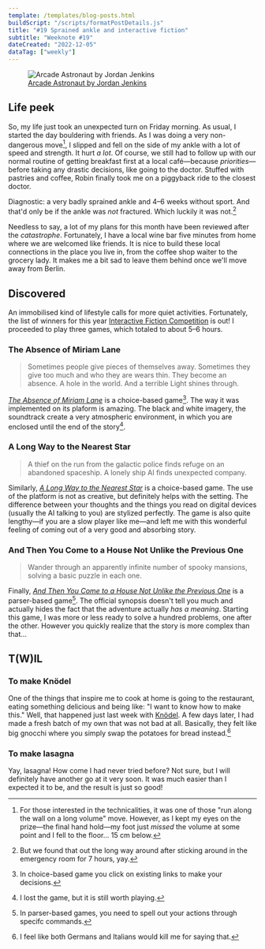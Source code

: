 ```yaml
---
template: /templates/blog-posts.html
buildScript: "/scripts/formatPostDetails.js"
title: "#19 Sprained ankle and interactive fiction"
subtitle: "Weeknote #19"
dateCreated: "2022-12-05"
dataTag: ["weekly"]
---
```


<figure>
 <img src="https://cdn.dribbble.com/users/295355/screenshots/16105800/media/f66e4c774148681255ccb89f9e120a76.png" alt="Arcade Astronaut by Jordan Jenkins" />
 <figcaption><a href="https://dribbble.com/shots/16105800-Arcade-Astronaut">Arcade Astronaut by Jordan Jenkins</a>
 </figcaption>
</figure>

## Life peek

So, my life just took an unexpected turn on Friday morning. As usual, I started the day bouldering with friends. As I was doing a very non-dangerous move[^1], I slipped and fell on the side of my ankle with a lot of speed and strength. It hurt _a lot_. Of course, we still had to follow up with our normal routine of getting breakfast first at a local café—because _priorities_—before taking any drastic decisions, like going to the doctor. Stuffed with pastries and coffee, Robin finally took me on a piggyback ride to the closest doctor.

Diagnostic: a very badly sprained ankle and 4–6 weeks without sport. And that'd only be if the ankle was _not_ fractured. Which luckily it was not.[^2]

Needless to say, a lot of my plans for this month have been reviewed after the _catastrophe_. Fortunately, I have a local wine bar five minutes from home where we are welcomed like friends. It is nice to build these local connections in the place you live in, from the coffee shop waiter to the grocery lady. It makes me a bit sad to leave them behind once we'll move away from Berlin.

[^1]: For those interested in the technicalities, it was one of those "run along the wall on a long volume" move. However, as I kept my eyes on the prize—the final hand hold—my foot just _missed_ the volume at some point and I fell to the floor... 15&nbsp;cm below.
[^2]: But we found that out the long way around after sticking around in the emergency room for 7 hours, yay.

## Discovered

An immobilised kind of lifestyle calls for more quiet activities. Fortunately, the list of winners for this year [Interactive Fiction Competition](https://ifcomp.org/comp/2022) is out! I proceeded to play three games, which totaled to about 5–6 hours.

### The Absence of Miriam Lane

> Sometimes people give pieces of themselves away.
> Sometimes they give too much and who they are wears thin.
> They become an absence. A hole in the world.
> And a terrible Light shines through.

_[The Absence of Miriam Lane](https://ifdb.org/viewgame?id=2glbsr1n5uevrnhs)_ is a choice-based game[^3]. The way it was implemented on its plaform is amazing. The black and white imagery, the soundtrack create a very atmospheric environment, in which you are enclosed until the end of the story[^4].

### A Long Way to the Nearest Star

> A thief on the run from the galactic police finds refuge on an abandoned spaceship. A lonely ship AI finds unexpected company.

Similarly, _[A Long Way to the Nearest Star](https://ifdb.org/viewgame?id=6cjbax7d0to42vof)_ is a choice-based game. The use of the platform is not as creative, but definitely helps with the setting. The difference between your thoughts and the things you read on digital devices (usually the AI talking to you) are stylized perfectly. The game is also quite lengthy—if you are a slow player like me—and left me with this wonderful feeling of coming out of a very good and absorbing story.

### And Then You Come to a House Not Unlike the Previous One

> Wander through an apparently infinite number of spooky mansions, solving a basic puzzle in each one.

Finally, _[And Then You Come to a House Not Unlike the Previous One](https://ifdb.org/viewgame?id=bou58ao7l4eg5z66)_ is a parser-based game[^5]. The official synopsis doesn't tell you much and actually hides the fact that the adventure actually _has a meaning_. Starting this game, I was more or less ready to solve a hundred problems, one after the other. However you quickly realize that the story is more complex than that...

[^3]: In choice-based game you click on existing links to make your decisions.
[^4]: I lost the game, but it is still worth playing.
[^5]: In parser-based games, you need to spell out your actions through specifc commands.

## T(W)IL

### To make Knödel

One of the things that inspire me to cook at home is going to the restaurant, eating something delicious and being like: "I want to know how to make this." Well, that happened just last week with [Knödel](/recipes/tyrolean-knoedel). A few days later, I had made a fresh batch of my own that was not bad at all. Basically, they felt like big gnocchi where you simply swap the potatoes for bread instead.[^6]

### To make lasagna

Yay, lasagna! How come I had never tried before? Not sure, but I will definitely have another go at it very soon. It was much easier than I expected it to be, and the result is just so good!

[^6]: I feel like both Germans and Italians would kill me for saying that.
